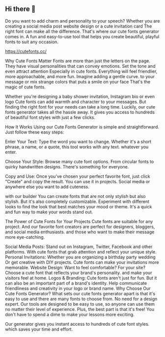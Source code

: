 ## Hi there 👋

Do you want to add charm and personality to your speech? Whether you are creating a social media post website design or a cute invitation card The right font can make all the difference. That's where our cute fonts generator comes in. A fun and easy-to-use tool that helps you create beautiful, playful fonts to suit any occasion.

https://cutefonts.cc/

Why Cute Fonts Matter
Fonts are more than just the letters on the page. They have visual personalities that can convey emotions. Set the tone and even attract attention Especially in cute fonts. Everything will feel friendlier, more approachable, and more fun. Imagine adding a gentle curve. to your message or mix strange colors that puts a smile on your face That's the magic of cute fonts.

Whether you're designing a baby shower invitation, Instagram bio or even logo Cute fonts can add warmth and character to your messages. But finding the right font for your needs can take a long time. Luckily, our cute fonts generator takes all the hassle away. It gives you access to hundreds of beautiful font styles with just a few clicks.

How It Works
Using our Cute Fonts Generator is simple and straightforward. Just follow these easy steps:

Enter Your Text: Type the word you want to change. Whether it's a short phrase, a name, or a quote, this tool works with any text. whatever you enter.

Choose Your Style: Browse many cute font options. From circular fonts to quirky handwritten designs. There's something for everyone.

Copy and Use: Once you've chosen your perfect favorite font, just click "Create" and copy the result. You can use it in projects. Social media or anywhere else you want to add cuteness.

with our builder You can create fonts that are not only stylish but also stylish. But it's also completely customizable. Experiment with different looks to find the look that best matches your mood or theme. It's a quick and fun way to make your words stand out.

The Power of Cute Fonts for Your Projects
Cute fonts are suitable for any project. And our favorite font creators are perfect for designers, bloggers, and social media enthusiasts. and those who want to make their message more eye-catching.

Social Media Posts: Stand out on Instagram, Twitter, Facebook and other platforms. With cute fonts that grab attention and reflect your unique style.
Personal Invitations: Whether you are organizing a birthday party wedding Or get creative with DIY projects. Cute fonts can make your invitations more memorable.
Website Design: Want to feel comfortable? For your site? Choose a cute font that reflects your brand's personality. and make your visitors feel at home.
Logos & Branding: Cute fonts aren't just for fun. But it can also be an important part of a brand's identity. Help communicate friendliness and creativity in your logo or brand name.
Why Choose Our Cute Fonts Generator?
What sets our cute fonts generator apart is that it's easy to use and there are many fonts to choose from. No need for a design expert. Our tools are designed to be easy to use, so anyone can use them no matter their level of experience. Plus, the best part is that it's free! You don't have to spend a dime to make your lessons more exciting.

Our generator gives you instant access to hundreds of cute font styles. which saves your time and effort.

